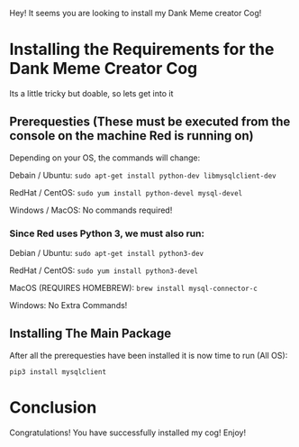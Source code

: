 Hey! It seems you are looking to install my Dank Meme creator Cog!

# Installing the Requirements for the Dank Meme Creator Cog

Its a little tricky but doable, so lets get into it

## Prerequesties (These must be executed from the console on the machine Red is running on)
Depending on your OS, the commands will change:

Debain / Ubuntu: ```sudo apt-get install python-dev libmysqlclient-dev```

RedHat / CentOS: ```sudo yum install python-devel mysql-devel```

Windows / MacOS: No commands required!

### Since Red uses Python 3, we must also run:

Debian / Ubuntu: ```sudo apt-get install python3-dev```

RedHat / CentOS: ```sudo yum install python3-devel```

MacOS (REQUIRES HOMEBREW): ```brew install mysql-connector-c```

Windows: No Extra Commands!

## Installing The Main Package

After all the prerequesties have been installed it is now time to run (All OS):

```pip3 install mysqlclient```

# Conclusion
Congratulations! You have successfully installed my cog! Enjoy!
